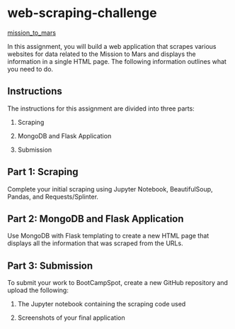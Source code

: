 # web-scraping-challenge

[mission_to_mars](https://user-images.githubusercontent.com/106934375/191369714-18cc7389-d492-4e9f-831b-6ef35c81e623.png)


In this assignment, you will build a web application that scrapes various websites for data related to the Mission to Mars and displays the information in a single HTML page. The following information outlines what you need to do.

## Instructions 

The instructions for this assignment are divided into three parts: 

1. Scraping 

2. MongoDB and Flask Application

3. Submission 

## Part  1: Scraping

Complete your initial scraping using Jupyter Notebook, BeautifulSoup, Pandas, and Requests/Splinter.

## Part 2: MongoDB and Flask Application

Use MongoDB with Flask templating to create a new HTML page that displays all the information that was scraped from the URLs.

## Part 3: Submission

To submit your work to BootCampSpot, create a new GitHub repository and upload the following:

1. The Jupyter notebook containing the scraping code used

2. Screenshots of your final application
